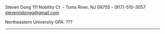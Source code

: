 Steven Dong
111 Nobility Ct ・Toms River, NJ 08755・(917)-510-3057
stevenndongg@gmail.com

Northeastern University	GPA: ???
______________________________________________________________________________
